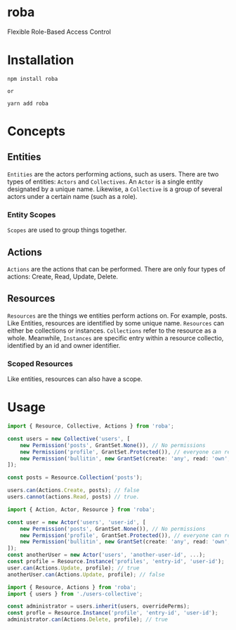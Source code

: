 # roba
Flexible Role-Based Access Control

# Installation
```
npm install roba

or 

yarn add roba
```

# Concepts
## Entities
`Entities` are the actors performing actions, such as users. There are two types of entities: `Actors` and `Collectives`. An `Actor` is a single entity designated by a unique name. Likewise, a `Collective` is a group of several actors under a certain name (such as a role). 

### Entity Scopes
`Scopes` are used to group things together.

## Actions
`Actions` are the actions that can be performed. There are only four types of actions: Create, Read, Update, Delete.

## Resources
`Resources` are the things we entities perform actions on. For example, posts. Like Entities, resources are identified by some unique name. `Resources` can either be collections or instances. `Collections` refer to the resource as a whole. Meanwhile, `Instances` are specific entry within a resource collectio, identified by an id and owner identifier.

### Scoped Resources
Like entities, resources can also have a scope.


# Usage

```ts
import { Resource, Collective, Actions } from 'roba';

const users = new Collective('users', [
    new Permission('posts', GrantSet.None()), // No permissions
    new Permission('profile', GrantSet.Protected()), // everyone can read and create. Only owners can edit and delete.
    new Permission('bullitin', new GrantSet(create: 'any', read: 'own', update: 'none', delete: 'own')) // custom
]);

const posts = Resource.Collection('posts');

users.can(Actions.Create, posts); // false
users.cannot(actions.Read, posts) // true.
```

```ts
import { Action, Actor, Resource } from 'roba';

const user = new Actor('users', 'user-id', [
    new Permission('posts', GrantSet.None()), // No permissions
    new Permission('profile', GrantSet.Protected()), // everyone can read and create. Only owners can edit and delete.
    new Permission('bullitin', new GrantSet(create: 'any', read: 'own', update: 'none', delete: 'own')) // custom
]);
const anotherUser = new Actor('users', 'another-user-id', ...);
const profile = Resource.Instance('profiles', 'entry-id', 'user-id');
user.can(Actions.Update, profile); // true
anotherUser.can(Actions.Update, profile); // false
```

```ts
import { Resource, Actions } from 'roba';
import { users } from './users-collective';

const administrator = users.inherit(users, overridePerms);
const profle = Resource.Instance('profile', 'entry-id', 'user-id');
administrator.can(Actions.Delete, profile); // true
```